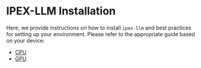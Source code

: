 # IPEX-LLM Installation

Here, we provide instructions on how to install ``ipex-llm`` and best practices for setting up your environment. Please refer to the appropriate guide based on your device:

- [CPU](./install_cpu.html)
- [GPU](./install_gpu.html)
